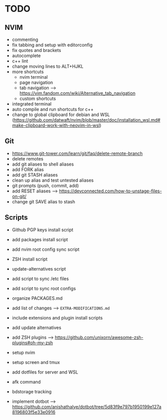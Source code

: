 # TODO

## NVIM
- commenting
- fix tabbing and setup with editorconfig
- fix quotes and brackets
- autocomplete
- c++ lint
- change moving lines to ALT+HJKL
- more shortcuts
  - nvim terminal
  - page navigation
  - tab navigation --> https://vim.fandom.com/wiki/Alternative_tab_navigation
  - custom shortcuts
- integrated terminal
- auto compile and run shortcuts for c++
- change to global clipboard for debian and WSL (https://github.com/datwaft/nvim/blob/master/doc/installation_wsl.md#make-clipboard-work-with-neovim-in-wsl)

## Git
- https://www.git-tower.com/learn/git/faq/delete-remote-branch
- delete remotes
- add git aliases to shell aliases
- add FORK alias
- add git STASH aliases
- clean up alias and test untested aliases
- git prompts (push, commit, add)
- add RESET aliases --> https://devconnected.com/how-to-unstage-files-on-git/
- change git SAVE alias to stash

## Scripts
- Github PGP keys install script
- add packages install script
- add nvim root config sync script
- ZSH install script
- update-alternatives script
- add script to sync /etc files
- add script to sync root configs

- organize PACKAGES.md
- add list of changes --> `EXTRA-MODIFICATIONS.md`
- include extensions and plugin install scripts
- add update alternatives
- add ZSH plugins --> https://github.com/unixorn/awesome-zsh-plugins#oh-my-zsh
- setup nvim
- setup screen and tmux
- add dotfiles for server and WSL
- afk command
- bdstorage tracking

- implement dotbot --> https://github.com/anishathalye/dotbot/tree/5d83f9e797b1950199e127a8196803f5e33e0916
